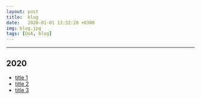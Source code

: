 ```yaml
---
layout: post
title:  blog
date:   2020-01-01 13:32:20 +0300
img: blog.jpg
tags: [DoA, blog]
---
```


---

## 2020

- <a href="https://userdoa.github.io/">title 1</a>
- <a href="https://userdoa.github.io/">title 2</a>
- <a href="https://userdoa.github.io/">title 3</a>

